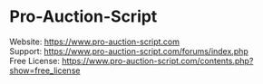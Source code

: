 # Pro-Auction-Script

Website: https://www.pro-auction-script.com
<br>
Support: https://www.pro-auction-script.com/forums/index.php
<br>
Free License: https://www.pro-auction-script.com/contents.php?show=free_license
